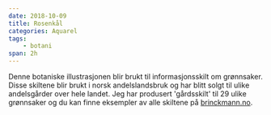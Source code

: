 ```yaml
---
date: 2018-10-09
title: Rosenkål
categories: Aquarel
tags:
    - botani
span: 2h
---
```

Denne botaniske illustrasjonen blir brukt til informasjonsskilt om grønnsaker. Disse skiltene blir brukt i norsk andelslandsbruk og har blitt solgt til ulike andelsgårder over hele landet. Jeg har produsert 'gårdsskilt' til 29 ulike grønnsaker og du kan finne eksempler av alle skiltene på [brinckmann.no](https://brinckmann.no/).